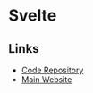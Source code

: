 # Svelte

<!--
https://github.com/chrsep/chrsep.dev
https://github.com/triarc/fairpizza
-->

## Links

- [Code Repository](https://github.com/sveltejs/svelte)
- [Main Website](https://svelte.dev/)
